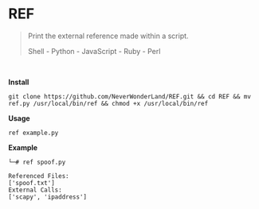 # REF

> Print the external reference made within a script.
> >
> Shell - Python - JavaScript - Ruby - Perl

<br>

**Install**
```
git clone https://github.com/NeverWonderLand/REF.git && cd REF && mv ref.py /usr/local/bin/ref && chmod +x /usr/local/bin/ref
```

**Usage**
```
ref example.py
```

**Example**
```
└─# ref spoof.py

Referenced Files:
['spoof.txt']
External Calls:
['scapy', 'ipaddress']
```
